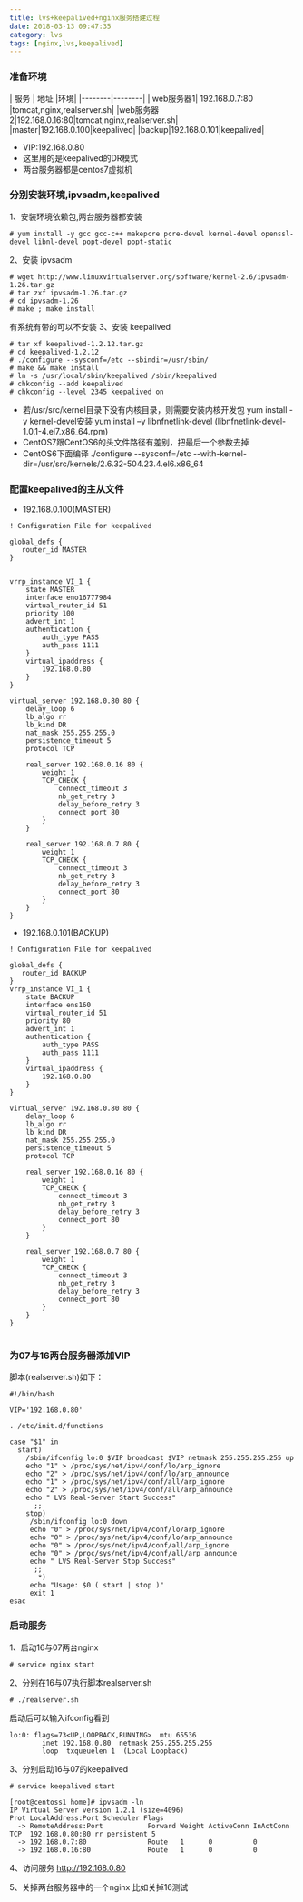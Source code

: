 ```yaml
---
title: lvs+keepalived+nginx服务搭建过程
date: 2018-03-13 09:47:35
category: lvs
tags: [nginx,lvs,keepalived]
---
```


### 准备环境
| 服务 | 地址 |环境|
|--------|--------|
|   web服务器1|    192.168.0.7:80    |tomcat,nginx,realserver.sh|
|web服务器2|192.168.0.16:80|tomcat,nginx,realserver.sh|
|master|192.168.0.100|keepalived|
|backup|192.168.0.101|keepalived|


* VIP:192.168.0.80
* 这里用的是keepalived的DR模式
* 两台服务器都是centos7虚拟机

### 分别安装环境,ipvsadm,keepalived 
1、安装环境依赖包,两台服务器都安装
```
# yum install -y gcc gcc-c++ makepcre pcre-devel kernel-devel openssl-devel libnl-devel popt-devel popt-static
```
2、安装 ipvsadm 
```
# wget http://www.linuxvirtualserver.org/software/kernel-2.6/ipvsadm-1.26.tar.gz
# tar zxf ipvsadm-1.26.tar.gz
# cd ipvsadm-1.26
# make ; make install
```
有系统有带的可以不安装
3、安装 keepalived
```
# tar xf keepalived-1.2.12.tar.gz
# cd keepalived-1.2.12
# ./configure --sysconf=/etc --sbindir=/usr/sbin/
# make && make install
# ln -s /usr/local/sbin/keepalived /sbin/keepalived
# chkconfig --add keepalived
# chkconfig --level 2345 keepalived on
```
* 若/usr/src/kernel目录下没有内核目录，则需要安装内核开发包
yum install -y kernel-devel安装
yum install –y libnfnetlink-devel   (libnfnetlink-devel-1.0.1-4.el7.x86_64.rpm)
* CentOS7跟CentOS6的头文件路径有差别，把最后一个参数去掉
* CentOS6下面编译
./configure --sysconf=/etc --with-kernel-dir=/usr/src/kernels/2.6.32-504.23.4.el6.x86_64

### 配置keepalived的主从文件
* 192.168.0.100(MASTER)

```
! Configuration File for keepalived

global_defs {
   router_id MASTER
}


vrrp_instance VI_1 {
    state MASTER
    interface eno16777984
    virtual_router_id 51
    priority 100
    advert_int 1
    authentication {
        auth_type PASS
        auth_pass 1111
    }
    virtual_ipaddress {
        192.168.0.80
    }
}

virtual_server 192.168.0.80 80 {
    delay_loop 6
    lb_algo rr
    lb_kind DR
    nat_mask 255.255.255.0 
    persistence_timeout 5
    protocol TCP

    real_server 192.168.0.16 80 {
        weight 1
        TCP_CHECK {
            connect_timeout 3
            nb_get_retry 3
            delay_before_retry 3
            connect_port 80
        }
    }

    real_server 192.168.0.7 80 {
        weight 1
        TCP_CHECK {    
            connect_timeout 3
            nb_get_retry 3
            delay_before_retry 3
            connect_port 80
        }
    }
}
```
* 192.168.0.101(BACKUP)

```
! Configuration File for keepalived

global_defs {
   router_id BACKUP
}
vrrp_instance VI_1 {
    state BACKUP
    interface ens160
    virtual_router_id 51
    priority 80
    advert_int 1
    authentication {
        auth_type PASS
        auth_pass 1111
    }
    virtual_ipaddress {
        192.168.0.80
    }
}

virtual_server 192.168.0.80 80 {
    delay_loop 6
    lb_algo rr
    lb_kind DR
    nat_mask 255.255.255.0 
    persistence_timeout 5
    protocol TCP

    real_server 192.168.0.16 80 {
        weight 1
        TCP_CHECK {
            connect_timeout 3
            nb_get_retry 3
            delay_before_retry 3
            connect_port 80
        }
    }

    real_server 192.168.0.7 80 {
        weight 1
        TCP_CHECK {
            connect_timeout 3
            nb_get_retry 3
            delay_before_retry 3
            connect_port 80
        }
    }
}


```

### 为07与16两台服务器添加VIP
脚本(realserver.sh)如下：
```
#!/bin/bash

VIP='192.168.0.80'

. /etc/init.d/functions

case "$1" in
  start)
    /sbin/ifconfig lo:0 $VIP broadcast $VIP netmask 255.255.255.255 up
    echo "1" > /proc/sys/net/ipv4/conf/lo/arp_ignore
    echo "2" > /proc/sys/net/ipv4/conf/lo/arp_announce
    echo "1" > /proc/sys/net/ipv4/conf/all/arp_ignore
    echo "2" > /proc/sys/net/ipv4/conf/all/arp_announce
    echo " LVS Real-Server Start Success"
      ;;
    stop)
     /sbin/ifconfig lo:0 down
     echo "0" > /proc/sys/net/ipv4/conf/lo/arp_ignore
     echo "0" > /proc/sys/net/ipv4/conf/lo/arp_announce
     echo "0" > /proc/sys/net/ipv4/conf/all/arp_ignore
     echo "0" > /proc/sys/net/ipv4/conf/all/arp_announce
     echo " LVS Real-Server Stop Success"
      ;;
       *)
     echo "Usage: $0 ( start | stop )"
     exit 1
esac

```
### 启动服务 
1、启动16与07两台nginx
```
# service nginx start
```
2、分别在16与07执行脚本realserver.sh
```
# ./realserver.sh
```
启动后可以输入ifconfig看到
```
lo:0: flags=73<UP,LOOPBACK,RUNNING>  mtu 65536
        inet 192.168.0.80  netmask 255.255.255.255
        loop  txqueuelen 1  (Local Loopback)
```

3、分别启动16与07的keepalived
```
# service keepalived start
```
```
[root@centoss1 home]# ipvsadm -ln
IP Virtual Server version 1.2.1 (size=4096)
Prot LocalAddress:Port Scheduler Flags
  -> RemoteAddress:Port           Forward Weight ActiveConn InActConn
TCP  192.168.0.80:80 rr persistent 5
  -> 192.168.0.7:80               Route   1      0          0         
  -> 192.168.0.16:80              Route   1      0          0  
```

4、访问服务
http://192.168.0.80

5、关掉两台服务器中的一个nginx
比如关掉16测试
